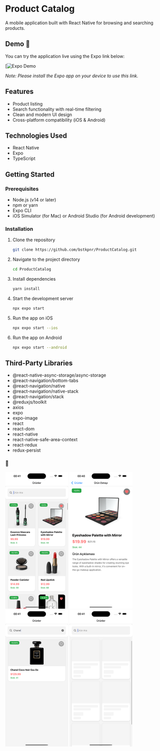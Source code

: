 # Product Catalog

A mobile application built with React Native for browsing and searching products.

## Demo 👋

You can try the application live using the Expo link below:

[![Expo Demo](https://expo.dev/preview/update?message=Added%20Product%20Project&updateRuntimeVersion=1.0.0&createdAt=2025-01-26T21%3A35%3A10.903Z&slug=exp&projectId=d8504113-7e9d-4f40-ba0c-3cebb773a64c&group=6a2e0218-aca5-47e9-ae25-a6a479207c26)

*Note: Please install the Expo app on your device to use this link.*

## Features

- Product listing
- Search functionality with real-time filtering
- Clean and modern UI design
- Cross-platform compatibility (iOS & Android)

## Technologies Used
- React Native
- Expo
- TypeScript



## Getting Started

### Prerequisites

- Node.js (v14 or later)
- npm or yarn
- Expo CLI
- iOS Simulator (for Mac) or Android Studio (for Android development)

### Installation

1. Clone the repository
   ```bash
   git clone https://github.com/bstkpnr/ProductCatalog.git
   ```
2. Navigate to the project directory
   ```bash
   cd ProductCatalog
   ```
3. Install dependencies
   ```bash
   yarn install
   ```
4. Start the development server
   ```bash
   npx expo start
   ```
5. Run the app on iOS
   ```bash
   npx expo start --ios
   ```
6. Run the app on Android
   ```bash
   npx expo start --android
   ```

## Third-Party Libraries

- @react-native-async-storage/async-storage
- @react-navigation/bottom-tabs
- @react-navigation/native
- @react-navigation/native-stack
- @react-navigation/stack
- @reduxjs/toolkit
- axios
- expo
- expo-image
- react
- react-dom
- react-native
- react-native-safe-area-context
- react-redux
- redux-persist

### 👋
<div class="d-flex align-items-center justify-content-center" style="height: 250px;">
<img src="assets/images/img4.png" width='200px'>
<img src="assets/images/img2.png" width='200px'>
<img src="assets/images/img3.png" width='200px'>
<img src="assets/images/img5.png" width='200px'>


</div>


